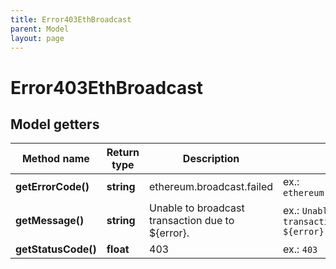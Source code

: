 ```yaml
---
title: Error403EthBroadcast
parent: Model
layout: page
---
```


# Error403EthBroadcast

## Model getters

Method name | Return type | Description | Notes
------------ | ------------- | ------------- | -------------
**getErrorCode()** | **string** | ethereum.broadcast.failed | ex.: `ethereum.broadcast.failed`
**getMessage()** | **string** | Unable to broadcast transaction due to ${error}. | ex.: `Unable to broadcast transaction due to ${error}.`
**getStatusCode()** | **float** | 403 | ex.: `403`

